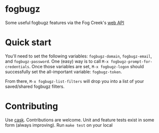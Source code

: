 # fogbugz
Some useful fogbugz features via the Fog Creek's [web API](http://help.fogcreek.com/8202/xml-api)

# Quick start
You'll need to set the following variables: `fogbugz-domain`, `fogbugz-email`, and `fogbugz-password`. One (easy) way is to call `M-x fogbugz-prompt-for-credentials`.
Once those variables are set, `M-x fogbugz-logon` should successfully set the all-important variable: `fogbugz-token`.

From there, `M-x fogbugz-list-filters` will drop you into a list of your saved/shared fogbugz filters.

# Contributing
Use [cask](http://cask.readthedocs.org/en/latest/). Contributions are welcome. Unit and feature tests exist in some form (always improving). Run `make test` on your local

